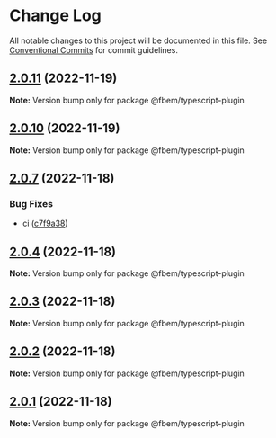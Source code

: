 # Change Log

All notable changes to this project will be documented in this file.
See [Conventional Commits](https://conventionalcommits.org) for commit guidelines.

## [2.0.11](https://github.com/yungvldai/fbem/compare/@fbem/typescript-plugin@2.0.10...@fbem/typescript-plugin@2.0.11) (2022-11-19)

**Note:** Version bump only for package @fbem/typescript-plugin

## [2.0.10](https://github.com/yungvldai/fbem/compare/@fbem/typescript-plugin@2.0.7...@fbem/typescript-plugin@2.0.10) (2022-11-19)

**Note:** Version bump only for package @fbem/typescript-plugin

## [2.0.7](https://github.com/yungvldai/fbem/compare/@fbem/typescript-plugin@2.0.4...@fbem/typescript-plugin@2.0.7) (2022-11-18)

### Bug Fixes

- ci ([c7f9a38](https://github.com/yungvldai/fbem/commit/c7f9a380a75ca0a93616842b5f9b2297143c8f1c))

## [2.0.4](https://github.com/yungvldai/fbem/compare/@fbem/typescript-plugin@2.0.0...@fbem/typescript-plugin@2.0.4) (2022-11-18)

**Note:** Version bump only for package @fbem/typescript-plugin

## [2.0.3](https://github.com/yungvldai/fbem/compare/@fbem/typescript-plugin@2.0.0...@fbem/typescript-plugin@2.0.3) (2022-11-18)

**Note:** Version bump only for package @fbem/typescript-plugin

## [2.0.2](https://github.com/yungvldai/fbem/compare/@fbem/typescript-plugin@2.0.0...@fbem/typescript-plugin@2.0.2) (2022-11-18)

**Note:** Version bump only for package @fbem/typescript-plugin

## [2.0.1](https://github.com/yungvldai/fbem/compare/@fbem/typescript-plugin@2.0.0...@fbem/typescript-plugin@2.0.1) (2022-11-18)

**Note:** Version bump only for package @fbem/typescript-plugin
